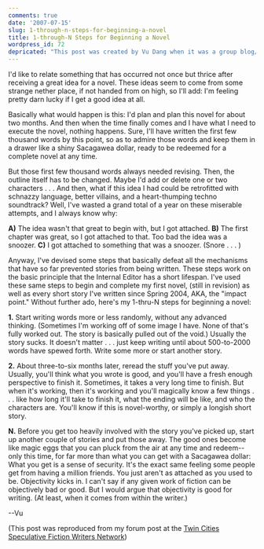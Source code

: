 ```yaml
---
comments: true
date: '2007-07-15'
slug: 1-through-n-steps-for-beginning-a-novel
title: 1-through-N Steps for Beginning a Novel
wordpress_id: 72
depricated: "This post was created by Vu Dang when it was a group blog/site.  I'm now depricating all posts that aren't mine as it has become more of a personal site."
---
```


I'd like to relate something that has occurred not once but thrice after receiving a great idea for a novel. These ideas seem to come from some strange nether place, if not handed from on high, so I'll add: I'm feeling pretty darn lucky if I get a good idea at all.

Basically what would happen is this: I'd plan and plan this novel for about two months. And then when the time finally comes and I have what I need to execute the novel, nothing happens. Sure, I'll have written the first few thousand words by this point, so as to admire those words and keep them in a drawer like a shiny Sacagawea dollar, ready to be redeemed for a complete novel at any time.

But those first few thousand words always needed revising. Then, the outline itself has to be changed. Maybe I'd add or delete one or two characters . . . And then, what if this idea I had could be retrofitted with schnazzy language, better villains, and a heart-thumping techno soundtrack?
Well, I've wasted a grand total of a year on these miserable attempts, and I always know why:

**A)** The idea wasn't that great to begin with, but I got attached.
**B)** The first chapter was great, so I got attached to that. Too bad the idea was a snoozer.
**C)** I got attached to something that was a snoozer. (Snore . . . )

Anyway, I've devised some steps that basically defeat all the mechanisms that have so far prevented stories from being written. These steps work on the basic principle that the Internal Editor has a short lifespan. I've used these same steps to begin and complete my first novel, (still in revision) as well as every short story I've written since Spring 2004, AKA, the "impact point."
Without further ado, here's my 1-thru-N steps for beginning a novel:

**1.** Start writing words more or less randomly, without any advanced thinking. (Sometimes I'm working off of some image I have. None of that's fully worked out. The story is basically pulled out of the void.) Usually the story sucks. It doesn't matter . . . just keep writing until about 500-to-2000 words have spewed forth. Write some more or start another story.

**2.** About three-to-six months later, reread the stuff you've put away. Usually, you'll think what you wrote is good, and you'll have a fresh enough perspective to finish it. Sometimes, it takes a very long time to finish. But when it's working, then it's working and you'll magically know a few things . . . like how long it'll take to finish it, what the ending will be like, and who the characters are. You'll know if this is novel-worthy, or simply a longish short story.

**N.** Before you get too heavily involved with the story you've picked up, start up another couple of stories and put those away. The good ones become like magic eggs that you can pluck from the air at any time and redeem--only this time, for far more than what you can get with a Sacagawea dollar:
What you get is a sense of security. It's the exact same feeling some people get from having a million friends. You just aren't as attached as you used to be. Objectivity kicks in. I can't say if any given work of fiction can be objectively bad or good. But I would argue that objectivity is good for writing. (At least, when it comes from within the writer.)


--Vu


 (This post was reproduced from my forum post at the [Twin Cities  Speculative Fiction Writers Network](http://scifiwriting.meetup.com/2/boards/))
